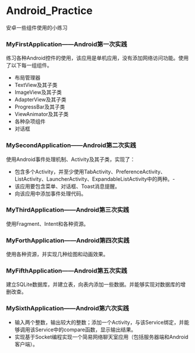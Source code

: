 # Android_Practice
安卓一些组件使用的小练习

### MyFirstApplication——Android第一次实践
练习各种Android控件的使用，该应用是单机应用，没有添加网络访问功能。使用了以下每一组组件。
- 布局管理器
- TextView及其子类
- ImageView及其子类	
- AdapterView及其子类
- ProgressBar及其子类
- ViewAnimator及其子类
- 各种杂项组件
- 对话框

### MySecondApplication——Android第二次实践
使用Android事件处理机制、Activity及其子类，实现了：
- 包含多个Activity，并至少使用TabActivity、PreferenceActivity、ListActivity、LauncherActivity、ExpandableListActivity中的两种。-
- 该应用要包含菜单、对话框、Toast消息提醒。
- 向该应用中添加事件处理代码。

### MyThirdApplication——Android第三次实践
使用Fragment、Intent和各种资源。

### MyForthApplication——Android第四次实践
使用各种资源，并实现几种绘图和动画效果。

### MyFifthApplication——Android第五次实践
建立SQLite数据库，并建立表，向表内添加一些数据。并能够实现对数据库的增删改查。

### MySixthApplication——Android第六次实践
- 输入两个整数，输出较大的整数；添加一个Activity，与该Service绑定，并能够调用该Service中的compare函数，显示输出结果。
- 实现基于Socket编程实现一个简易网络聊天室应用（包括服务器端和Android客户端）。
